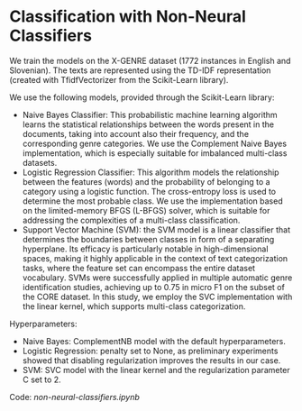 # Classification with Non-Neural Classifiers

We train the models on the X-GENRE dataset (1772 instances in English and Slovenian). The texts are represented using the TD-IDF representation (created with TfidfVectorizer from the Scikit-Learn library).

We use the following models, provided through the Scikit-Learn library:
-  Naive Bayes Classifier: This probabilistic machine learning algorithm learns the statistical relationships between the words present in the documents, taking into account also their frequency, and the corresponding genre categories. We use the Complement Naive Bayes implementation, which is especially suitable for imbalanced multi-class datasets. 
-  Logistic Regression Classifier: This algorithm models the relationship between the features (words) and the probability of belonging to a category using a logistic function. The cross-entropy loss is used to determine the most probable class. We use the implementation based on the limited-memory BFGS (L-BFGS) solver, which is suitable for addressing the complexities of a multi-class classification. 
-  Support Vector Machine (SVM): the SVM model is a linear classifier that determines the boundaries between classes in form of a separating hyperplane. Its efficacy is particularly notable in high-dimensional spaces, making it highly applicable in the context of text categorization tasks, where the feature set can encompass the entire dataset vocabulary. SVMs were successfully applied in multiple automatic genre identification studies, achieving up to 0.75 in micro F1 on the subset of the CORE dataset. In this study, we employ the SVC implementation with the linear kernel, which supports multi-class categorization.

Hyperparameters:
- Naive Bayes: ComplementNB model with the default hyperparameters.
- Logistic Regression: penalty set to None, as preliminary experiments showed that disabling regularization improves the results in our case.
- SVM: SVC model with the linear kernel and the regularization parameter C set to 2.

Code: *non-neural-classifiers.ipynb*